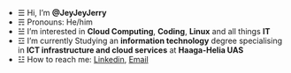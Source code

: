 - ☰ Hi, I’m **@JeyJeyJerry**
- ☴ Pronouns: He/him
- ☱ I’m interested in **Cloud Computing**, **Coding**, **Linux** and all things **IT**
- ☲ I’m currently Studying an **information technology** degree specialising in **ICT infrastructure and cloud services** at **Haaga-Helia UAS**
- ☳ How to reach me: [Linkedin](https://www.linkedin.com/in/jerry-sjovall/), [Email](jj.sjovall@gmail.com)
